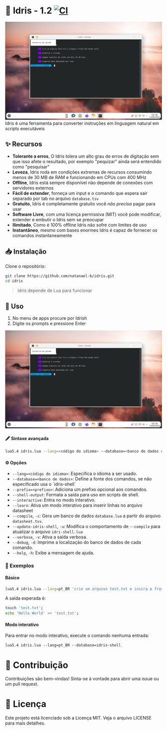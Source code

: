 # 📝 Idris - 1.2 [![CI](https://github.com/natanael-b/idrish/actions/workflows/blank.yml/badge.svg)](https://github.com/natanael-b/idrish/actions/workflows/blank.yml)

<p align=center>

![](resources/idrish/print.png)
Idris é uma ferramenta para converter instruções em linguagem natural em scripts executáveis

</p>

## ✨ Recursos

- **Tolerante a erros**, O Idris tolera um alto grau de erros de digitação sem que isso afete o resultado, por exemplo "pequizar" ainda será entendido como "pesquisar"
- **Leveza**, Idris roda em condições extremas de recursos consumindo menos de 30 MB de RAM e funcionando em CPUs com 400 MHz
- **Offline**, Idris está sempre disponível não depende de conexões com servidores externos
- **Fácil de extender**, forneça um input e o comando que espera sair separado por tab no arquivo `database.tsv`
- **Gratuito**, Idris é completamente gratuito você _não precisa_ pagar para usar
- **Software Livre**, com uma licença permissiva (MIT) você pode modificar, extender e embutir o Idris sem se preocupar
- **Ilimitado**, Como é 100% offline Idris não sofre com limites de uso
- **Instantâneo**, mesmo com bases enormes Idris é capaz de fornecer os comandos instantaneamente

## 📥 Instalação
Clone o repositório:

```bash
git clone https://github.com/natanael-b/idris.git
cd idris
```

> Idris depende de Lua para funcionar

## 🚀 Uso

1. No menu de apps procure por Idrish
2. Digite os prompts e pressione Enter

![](resources/idrish/print.png)

#### 🖋️ Sintaxe avançada 

```bash
lua5.4 idris.lua --lang=<código do idioma> --database=<banco de dados com comandos> [--prefix=<prefixo>] [--shell-output] [--verbose] [--help] 'entrada 1' 'entrada 2' ...
```

#### ⚙️ Opções

* `--lang=<código do idioma>`: Especifica o idioma a ser usado.
* `--database=<banco de dados>`: Define a fonte dos comandos, se não especificado usa o ´idris-shell`
* `--prefix=<prefixo>`: Adiciona um prefixo opcional aos comandos.
* `--shell-output`: Formata a saída para uso em scripts de shell.
* `--interactive`: Entra no modo interativo.
* `--learn`: Ativa um modo interativo para inserir linhas no arquivo datasheet
* `--compile`, `-c`: Gera um banco de dados `database.lua` a partir do arquivo `datasheet.tsv`.
* `--update-idris-shell`, `-u`: Modifica o comportamento de `--compile` para atualizar o arquivo `idri-shell.lua`
* `--verbose`, `-v`: Ativa a saída verbosa.
* `--debug`, `-d`: Imprime a localização do banco de dados de cada comando.
* `--help`, `-h`: Exibe a mensagem de ajuda.

### 📌 Exemplos

#### Básico
```bash
lua5.4 idris.lua --lang=pt_BR 'crie um arquivo test.txt e insira a frase Hello World nele!'
```
A saída experada é:

```sh
touch 'test.txt';
echo 'Hello World' >> 'test.txt';
```


#### Modo interativo

Para entrar no modo interativo, execute o comando nenhuma entrada:

```
lua5.4 idris.lua --lang=pt_BR --database=idris-shell
```

# 🤝 Contribuição

Contribuições são bem-vindas! Sinta-se à vontade para abrir uma issue ou um pull request.

# 📜 Licença

Este projeto está licenciado sob a Licença MIT. Veja o arquivo LICENSE para mais detalhes.
